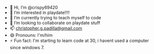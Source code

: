 - 👋 Hi, I’m @crispy69420
- 👀 I’m interested in playdate!!!!
- 🌱 I’m currently trying to teach myself to code
- 💞️ I’m looking to collaborate on playdate stuff
- 📫 christopher.g.padilla@gmail.com
- 😄 Pronouns: I'm/him
- ⚡ Fun fact: I'm starting to learn code at 30, i havent used a computer since windows 7.

<!---
crispy69420/crispy69420 is a ✨ special ✨ repository because its `README.md` (this file) appears on your GitHub profile.
You can click the Preview link to take a look at your changes.
--->
